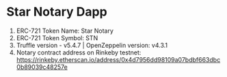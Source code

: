 # Star Notary Dapp
1. ERC-721 Token Name: Star Notary
2. ERC-721 Token Symbol: STN
3. Truffle version - v5.4.7  | OpenZeppelin version: v4.3.1
4. Notary contract address on Rinkeby testnet: https://rinkeby.etherscan.io/address/0x4d7956dd98109a07bdbf663dbc0b89039c48257e
